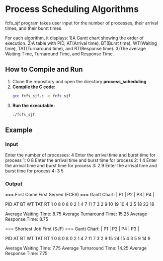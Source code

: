 # Process Scheduling Algorithms

fcfs_sjf program takes user input for the number of processes, their arrival times, and their burst times. 

For each algorithm, it displays:
1)A Gantt chart showing the order of execution.
2)A table with PID, AT(Arrival time), BT(Burst time), WT(Waiting time), TAT(Turnaround time), and RT(Response time).
3)The average Waiting Time, Turnaround Time, and Response Time.

## How to Compile and Run

1.  Clone the repository and open the directory **process_scheduling**
2.  **Compile the C code:**
    ```bash
    gcc fcfs_sjf.c -o fcfs_sjf 
    ```
3.  **Run the executable:**
    ```bash
    ./fcfs_sjf
    ```

## Example

### Input
Enter the number of processes: 4
Enter the arrival time and burst time for process 1: 0 8
Enter the arrival time and burst time for process 2: 1 4
Enter the arrival time and burst time for process 3: 2 9
Enter the arrival time and burst time for process 4: 3 5

### Output
=== First Come First Served (FCFS) ===
Gantt Chart: | P1 | P2 | P3 | P4 |

PID   AT    BT    WT    TAT   RT
1     0     8     0     8     0
2     1     4     7     11    7
3     2     9     10    19    10
4     3     5     18    23    18

Average Waiting Time: 8.75
Average Turnaround Time: 15.25
Average Response Time: 8.75

=== Shortest Job First (SJF) ===
Gantt Chart: | P1 | P2 | P4 | P3 |

PID   AT    BT    WT    TAT   RT
1     0     8     0     8     0
2     1     4     7     11    7
3     2     9     15    24    15
4     3     5     9     14    9

Average Waiting Time: 7.75
Average Turnaround Time: 14.25
Average Response Time: 7.75
